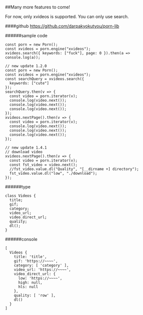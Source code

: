 
##Many more features to come!

For now, only xvideos is supported.
You can only use search.

####github
https://github.com/darpakyokutyou/porn-lib

######sample code
```javascript:sample code
const porn = new Porn();
const xvideos = porn.engine("xvideos");
xvideos.search({ keywords: ["fuck"], page: 0 }).then(a => console.log(a));

// new update 1.2.0
const porn = new Porn();
const xvideos = porn.engine("xvideos");
const searchQuery = xvideos.search({
  keywords: ["cute"]
});
searchQuery.then(v => {
  const video = porn.iterator(v);
  console.log(video.next());
  console.log(video.next());
  console.log(video.next());
});
xvideos.nextPage().then(v => {
  const video = porn.iterator(v);
  console.log(video.next());
  console.log(video.next());
  console.log(video.next());
});

// new update 1.4.1
// download video
xvideos.nextPage().then(v => {
  const video = porn.iterator(v);
  const fst_video = video.next();
  //fst_video.value.dl("Quality", "[__dirname +] directory");
  fst_video.value.dl("low", "./download");
});

```
######type
```console
class Videos {
  title;
  gif;
  category;
  video_url;
  video_direct_url;
  quality;
  dl();
}
```

######console
```console
[
  Videos {
    title: 'title',
    gif: 'https://~~~~',
    category: [ 'category' ],
    video_url: 'https://~~~~',
    video_direct_url: {
      low: 'https://~~~~',
      high: null,
      hls: null
    },
    quality: [ 'row' ],
    dl()
  }
]
```
